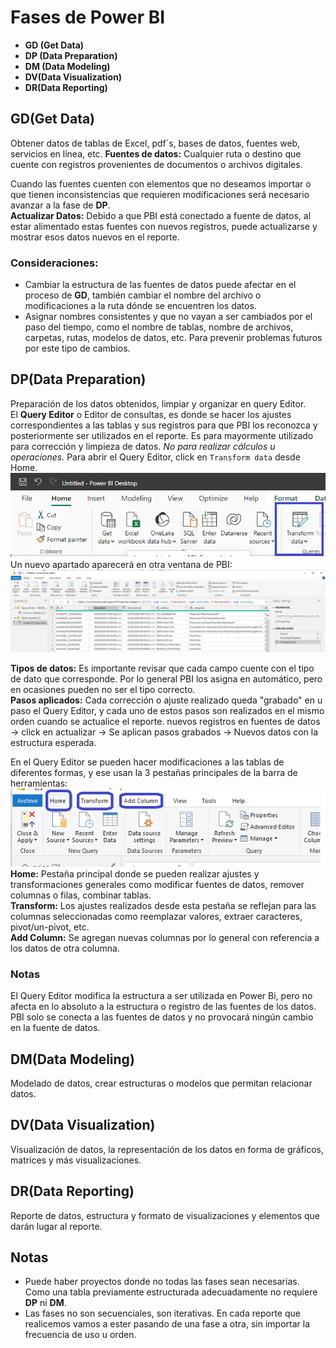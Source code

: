 # Fases de Power BI
- **GD (Get Data)**
- **DP (Data Preparation)**
- **DM (Data Modeling)**
- **DV(Data Visualization)**
- **DR(Data Reporting)**
## **GD(Get Data)** 
Obtener datos de tablas de Excel, pdf´s, bases de datos, fuentes web, servicios en línea, etc.
**Fuentes de datos:** Cualquier ruta o destino que cuente con registros provenientes de documentos o archivos digitales.  

Cuando las fuentes  cuenten con elementos que no deseamos importar o que tienen inconsistencias que requieren modificaciones será necesario avanzar a la fase de **DP**.  
**Actualizar Datos:** Debido a que PBI está conectado a fuente de datos, al estar alimentado estas fuentes con nuevos registros, puede actualizarse y mostrar esos datos nuevos en el reporte.
### Consideraciones:
- Cambiar la estructura de las fuentes de datos puede afectar en el proceso de **GD**, también cambiar el nombre del archivo o modificaciones a la ruta dónde se encuentren los datos.
- Asignar nombres consistentes y que no vayan  a ser cambiados por el paso del tiempo, como el nombre  de tablas, nombre de archivos, carpetas, rutas, modelos de datos, etc. Para prevenir problemas futuros por este tipo de cambios.


## **DP(Data Preparation)** 
Preparación de los datos obtenidos, limpiar y organizar en query Editor.  
El **Query Editor** o Editor de consultas, es donde se hacer los ajustes correspondientes a las tablas y sus registros para que PBI los reconozca y posteriormente ser utilizados en el reporte. Es para mayormente utilizado para corrección y limpieza de datos. *No para realizar cálculos u operaciones.*
Para abrir el Query Editor, click en `Transform data` desde Home. 
![Transform data](media/imagenes/Transforma_data.png)
Un nuevo apartado aparecerá en otra ventana de PBI:
![Query Editor](media/imagenes/query_editor_vista.png)

**Tipos de datos:** Es importante revisar que cada campo cuente con el tipo de dato que corresponde. Por lo general PBI los asigna en automático, pero en ocasiones pueden no ser el tipo correcto.  
**Pasos aplicados:**
Cada corrección o ajuste realizado queda "grabado" en u paso el Query Editor, y cada uno de estos pasos son realizados en el mismo orden cuando se actualice el reporte.
nuevos registros en fuentes de datos -> click en actualizar -> Se aplican pasos grabados -> Nuevos datos con la estructura esperada.  

En el Query Editor se pueden hacer modificaciones a las tablas de diferentes formas, y ese usan la  3 pestañas principales de la barra de herramientas:  
![Query Editor](media/imagenes/pestanias_query_editor.png)
**Home:** Pestaña principal donde se pueden realizar ajustes y transformaciones generales como modificar fuentes de datos, remover columnas o filas, combinar tablas.  
**Transform:** Los ajustes realizados desde esta pestaña se reflejan para las columnas seleccionadas como reemplazar valores, extraer caracteres, pivot/un-pivot, etc.  
**Add Column:** Se agregan nuevas columnas por lo general con referencia a los datos de otra columna.

### Notas
El Query Editor modifica la estructura a ser utilizada en Power Bi, pero no afecta en lo absoluto a la estructura o registro de las fuentes de los datos. PBI solo se conecta a las fuentes de datos y no provocará ningún cambio en la fuente de datos.
## **DM(Data Modeling)** 
Modelado de datos, crear estructuras o modelos que permitan relacionar datos.  
## **DV(Data Visualization)**
Visualización de datos, la representación de los datos en forma de gráficos, matrices y más visualizaciones.  
## **DR(Data Reporting)** 
Reporte de datos, estructura y formato de visualizaciones y elementos que darán lugar al reporte.
## Notas
- Puede haber proyectos donde no todas las fases sean necesarias. Como una tabla previamente estructurada adecuadamente no requiere **DP** ni **DM**.
- Las fases no son secuenciales, son iterativas. En cada reporte que realicemos vamos a ester pasando de una fase a otra, sin importar la frecuencia de uso u orden.
